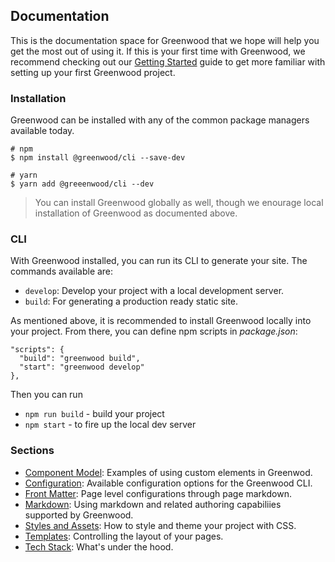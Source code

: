 ## Documentation
This is the documentation space for Greenwood that we hope will help you get the most out of using it.  If this is your first time with Greenwood, we recommend checking out our [Getting Started](/getting-started/) guide to get more familiar with setting up your first Greenwood project.


### Installation
Greenwood can be installed with any of the common package managers available today.

```render bash
# npm
$ npm install @greenwood/cli --save-dev

# yarn
$ yarn add @greeenwood/cli --dev
```

> You can install Greenwood globally as well, though we enourage local installation of Greenwood as documented above.

### CLI
With Greenwood installed, you can run its CLI to generate your site.  The commands available are:
- `develop`: Develop your project with a local development server.
- `build`: For generating a production ready static site.

As mentioned above, it is recommended to install Greenwood locally into your project. From there, you can define npm scripts in _package.json_:

```render json
"scripts": {
  "build": "greenwood build",
  "start": "greenwood develop"
},
```

Then you can run
- `npm run build` - build your project
- `npm start` - to fire up the local dev server

### Sections
- [Component Model](/docs/component-model/): Examples of using custom elements in Greenwod.
- [Configuration](/docs/configuration/): Available configuration options for the Greenwood CLI.
- [Front Matter](/docs/front-matter/): Page level configurations through page markdown.
- [Markdown](/docs/markdown/): Using markdown and related authoring capabiliies supported by Greenwood.
- [Styles and Assets](/docs/css-and-images/): How to style and theme your project with CSS.
- [Templates](/docs/layouts/): Controlling the layout of your pages.
- [Tech Stack](/docs/tech-stack/): What's under the hood.